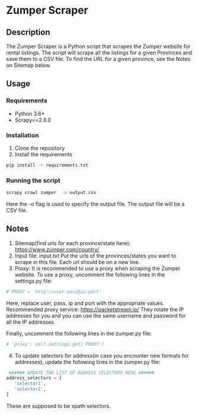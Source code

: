 # Zumper Scraper

## Description

The Zumper Scraper is a Python script that scrapes the Zumper website for rental listings. The script will scrape all the listings for a given Provinces and save them to a CSV file.
To find the URL for a given province, see the Notes on Sitemap below.

## Usage

### Requirements

- Python 3.6+
- Scrapy==2.8.0

### Installation

1. Clone the repository
2. Install the requirements

```bash
pip install -r requirements.txt
```

### Running the script

```bash
scrapy crawl zumper  -o output.csv
```

Here the -o flag is used to specify the output file. The output file will be a CSV file.

## Notes

1. Sitemap(find urls for each province/state here): https://www.zumper.com/country/
2. Input file: input.txt
   Put the urls of the provinces/states you want to scrape in this file. Each url should be on a new line.
3. Proxy: It is recommended to use a proxy when scraping the Zumper website. To use a proxy, uncomment the following lines in the settings.py file:

```python
# PROXY = 'http://user:pass@ip:port'
```

Here, replace user, pass, ip and port with the appropriate values. Recommended proxy service: https://packetstream.io/
They rotate the IP addresses for you and you can use the same username and password for all the IP addresses.

Finally, uncomment the following lines in the zumper.py file:

```python
# 'proxy': self.settings.get('PROXY')
```

4. To update selectors for address(in case you encounter new formats for addresses), update the following lines in the zumper.py file:

```python
 ###### UPDATE THE LIST OF ADDRESS SELECTORS HERE ######
address_selectors = [
   'selector1',
   'selector2',
]

```

These are supposed to be xpath selectors.

